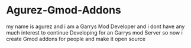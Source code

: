 # Agurez-Gmod-Addons
my name is agurez and i am a Garrys Mod Developer and i dont have any much interest to continue Developing for an Garrys mod Server so now i create Gmod addons for people and make it open source
